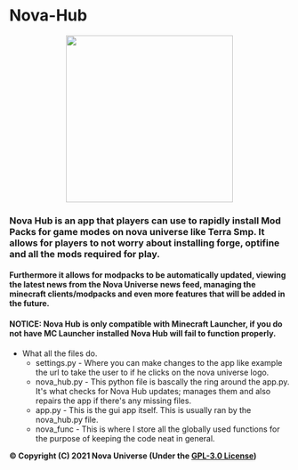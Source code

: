 # Nova-Hub
<p align="center">
 <img src="https://user-images.githubusercontent.com/66202304/119562923-d15dcd00-bd9e-11eb-8653-589393a2b3bc.png" width="300" height="300" />
</p>

### Nova Hub is an app that players can use to rapidly install Mod Packs for game modes on nova universe like Terra Smp. It allows for players to not worry about installing forge, optifine and all the mods required for play.
#### Furthermore it allows for modpacks to be automatically updated, viewing the latest news from the Nova Universe news feed, managing the minecraft clients/modpacks and even more features that will be added in the future. 

#### NOTICE: Nova Hub is only compatible with Minecraft Launcher, if you do not have MC Launcher installed Nova Hub will fail to function properly.

* What all the files do.
  * settings.py - Where you can make changes to the app like example the url to take the user to if he clicks on the nova universe logo.
  * nova_hub.py - This python file is bascally the ring around the app.py. It's what checks for Nova Hub updates; manages them and also repairs the app if there's any missing files.
  * app.py - This is the gui app itself. This is usually ran by the nova_hub.py file.
  * nova_func - This is where I store all the globally used functions for the purpose of keeping the code neat in general.

**© Copyright (C) 2021 Nova Universe (Under the [GPL-3.0 License](LICENSE))**
